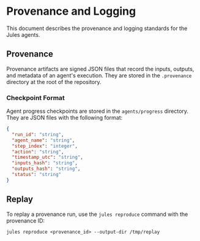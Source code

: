 # Provenance and Logging

This document describes the provenance and logging standards for the Jules agents.

## Provenance

Provenance artifacts are signed JSON files that record the inputs, outputs, and metadata of an agent's execution. They are stored in the `.provenance` directory at the root of the repository.

### Checkpoint Format

Agent progress checkpoints are stored in the `agents/progress` directory. They are JSON files with the following format:

```json
{
  "run_id": "string",
  "agent_name": "string",
  "step_index": "integer",
  "action": "string",
  "timestamp_utc": "string",
  "inputs_hash": "string",
  "outputs_hash": "string",
  "status": "string"
}
```

## Replay

To replay a provenance run, use the `jules reproduce` command with the provenance ID:

```
jules reproduce <provenance_id> --output-dir /tmp/replay
```
